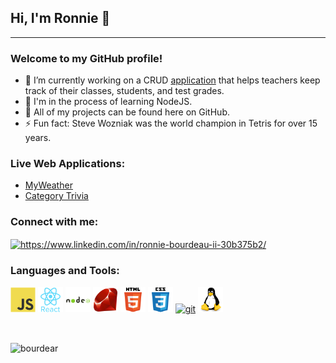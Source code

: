 ## Hi, I'm Ronnie 👋
<hr />

### Welcome to my GitHub profile!

 - 🔭 I’m currently working on a CRUD [application](https://github.com/bourdear/teacher-portal) that helps teachers keep track of their classes, students, and test grades.
 - 🌱 I'm in the process of learning NodeJS.
 - :floppy_disk: All of my projects can be found here on GitHub.
 - ⚡ Fun fact: Steve Wozniak was the world champion in Tetris for over 15 years. 
<h3 align="left">Live Web Applications:</h3>

- [MyWeather](https://bourdear.github.io/react-weather-app/)
- [Category Trivia](https://bourdear.github.io/category-trivia/)

<h3 align="left">Connect with me:</h3>
<p align="left">
<a href="https://www.linkedin.com/in/ronnie-bourdeau-ii-30b375b2/" target="blank"><img align="center" src="https://raw.githubusercontent.com/rahuldkjain/github-profile-readme-generator/master/src/images/icons/Social/linked-in-alt.svg" alt="https://www.linkedin.com/in/ronnie-bourdeau-ii-30b375b2/" height="30" width="40" /></a>
</p>

 <h3 align="left">Languages and Tools:</h3>
<p align="left"> 
   <a href="https://developer.mozilla.org/en-US/docs/Web/JavaScript" target="_blank" rel="noreferrer"><img           src="https://raw.githubusercontent.com/devicons/devicon/master/icons/javascript/javascript-original.svg" alt="javascript" width="40" height="40"/></a>
    <a href="https://reactjs.org/" target="_blank" rel="noreferrer"><img src="https://raw.githubusercontent.com/devicons/devicon/master/icons/react/react-original-wordmark.svg" alt="react" width="40" height="40"/></a>
    <a href="https://nodejs.org" target="_blank" rel="noreferrer"><img src="https://raw.githubusercontent.com/devicons/devicon/master/icons/nodejs/nodejs-original-wordmark.svg" alt="nodejs" width="40" height="40"/></a>
    <a href="https://www.ruby-lang.org/en/" target="_blank" rel="noreferrer"><img src="https://raw.githubusercontent.com/devicons/devicon/master/icons/ruby/ruby-original.svg" alt="ruby" width="40" height="40"/></a> 
    <a href="https://www.w3.org/html/" target="_blank" rel="noreferrer"><img src="https://raw.githubusercontent.com/devicons/devicon/master/icons/html5/html5-original-wordmark.svg" alt="html5" width="40" height="40"/></a>
  <a href="https://www.w3schools.com/css/" target="_blank" rel="noreferrer"><img src="https://raw.githubusercontent.com/devicons/devicon/master/icons/css3/css3-original-wordmark.svg" alt="css3" width="40" height="40"/></a>
  <a href="https://git-scm.com/" target="_blank" rel="noreferrer"><img src="https://www.vectorlogo.zone/logos/git-scm/git-scm-icon.svg" alt="git" width="40" height="40"/></a>
  <a href="https://www.linux.org/" target="_blank" rel="noreferrer"><img src="https://raw.githubusercontent.com/devicons/devicon/master/icons/linux/linux-original.svg" alt="linux" width="40" height="40"/></a></p>
<br />

<p><img align="center" src="https://github-readme-stats.vercel.app/api/top-langs?username=bourdear&show_icons=true&locale=en&layout=compact" alt="bourdear" /></p>
<!--


- 🌱 I'm in the process of learning nodeJS.
- 👯 I’m looking to collaborate on ...
- 🤔 I’m looking for help with ...
- 💬 Ask me about ...
- 📫 How to reach me: ...
- ⚡ Fun fact: Steve Wozniak was the world champion in Tetris for over 15 years. 
-->
